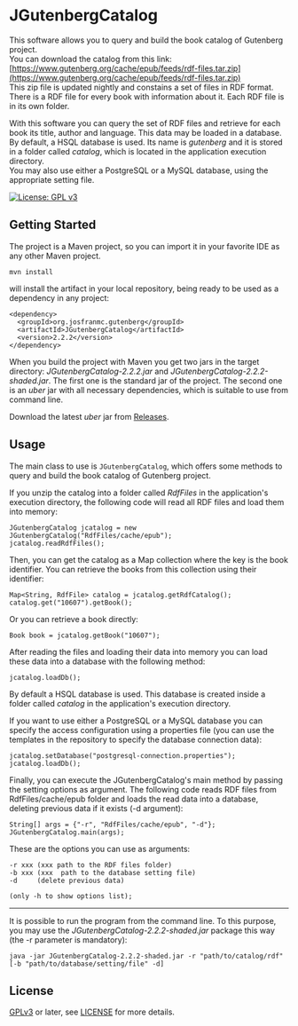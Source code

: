 # JGutenbergCatalog
This software allows you to query and build the book catalog of Gutenberg project.  
You can download the catalog from this link: [https://www.gutenberg.org/cache/epub/feeds/rdf-files.tar.zip](https://www.gutenberg.org/cache/epub/feeds/rdf-files.tar.zip)  
This zip file is updated nightly and constains a set of files in RDF format. There is a RDF file for every book with information about it. Each RDF file is in its own folder. 
 
With this software you can query the set of RDF files and retrieve for each book its title, author and language. This data may be loaded in a database. By default, a HSQL database is used. Its name is _gutenberg_ and it is stored in a folder called _catalog_, which is located in the application execution directory.  
You may also use either a PostgreSQL or a MySQL database, using the appropriate setting file.

[![License: GPL v3](https://img.shields.io/badge/License-GPLv3-blue.svg)](https://www.gnu.org/licenses/gpl-3.0)

## Getting Started

The project is a Maven project, so you can import it in your favorite IDE as any other Maven project.

~~~
mvn install
~~~

will install the artifact in your local repository, being ready to be used as a dependency in any project:

~~~
<dependency>
  <groupId>org.josfranmc.gutenberg</groupId>
  <artifactId>JGutenbergCatalog</artifactId>
  <version>2.2.2</version>
</dependency>
~~~

When you build the project with Maven you get two jars in the target directory: _JGutenbergCatalog-2.2.2.jar_ and _JGutenbergCatalog-2.2.2-shaded.jar_. The first one is the standard jar of the project. The second one is an _uber_ jar with all necessary dependencies, which is suitable to use from command line.    

Download the latest _uber_ jar from [Releases](https://github.com/josfranmc/JGutenbergCatalog/releases).

## Usage

The main class to use is `JGutenbergCatalog`, which offers some methods to query and build the book catalog of Gutenberg project.  

If you unzip the catalog into a folder called _RdfFiles_ in the application's execution directory, the following code will read all RDF files and load them into memory:

~~~
JGutenbergCatalog jcatalog = new JGutenbergCatalog("RdfFiles/cache/epub");
jcatalog.readRdfFiles();
~~~

Then, you can get the catalog as a Map collection where the key is the book identifier. You can retrieve the books from this collection using their identifier:

~~~
Map<String, RdfFile> catalog = jcatalog.getRdfCatalog();
catalog.get("10607").getBook();
~~~

Or you can retrieve a book directly:

~~~
Book book = jcatalog.getBook("10607");
~~~

After reading the files and loading their data into memory you can load these data into a database with the following method: 

~~~
jcatalog.loadDb();
~~~

By default a HSQL database is used. This database is created inside a folder called _catalog_ in the application's execution directory.

If you want to use either a PostgreSQL or a MySQL database you can specify the access configuration using a properties file (you can use the templates in the repository to specify the database connection data):

~~~
jcatalog.setDatabase("postgresql-connection.properties");
jcatalog.loadDb();
~~~

Finally, you can execute the JGutenbergCatalog's main method by passing the setting options as argument. The following code reads RDF files from RdfFiles/cache/epub folder and loads the read data into a database, deleting previous data if it exists (-d argument):

~~~
String[] args = {"-r", "RdfFiles/cache/epub", "-d"};
JGutenbergCatalog.main(args);
~~~

These are the options you can use as arguments: 
 
~~~
-r xxx (xxx path to the RDF files folder)
-b xxx (xxx  path to the database setting file)
-d     (delete previous data)

(only -h to show options list);
~~~
 
---

It is possible to run the program from the command line. To this purpose, you may use the _JGutenbergCatalog-2.2.2-shaded.jar_ package this way (the -r parameter is mandatory):

~~~
java -jar JGutenbergCatalog-2.2.2-shaded.jar -r "path/to/catalog/rdf" [-b "path/to/database/setting/file" -d]
~~~

## License

[GPLv3](https://www.gnu.org/licenses/gpl-3.0) or later, see
[LICENSE](LICENSE) for more details.